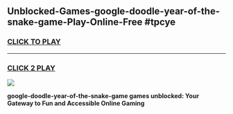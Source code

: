 
## Unblocked-Games-google-doodle-year-of-the-snake-game-Play-Online-Free #tpcye
<h3>
<a href="https://us.freeplayer.one?title=google-doodle-year-of-the-snake-game&ref=10M">CLICK TO PLAY</a></h3>
<hr>

<h3>
<a href="https://us.freeplayer.one?title=google-doodle-year-of-the-snake-game&ref=10M">CLICK 2 PLAY</a>
  
</h3>

<a href="https://us.freeplayer.one?title=google-doodle-year-of-the-snake-game&ref=10M"><img src="https://clearcache.store/games.png"></a>


**google-doodle-year-of-the-snake-game games unblocked: Your Gateway to Fun and Accessible Online Gaming**

